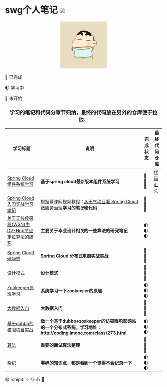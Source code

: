 # swg个人笔记 ![](https://img.shields.io/badge/language-java-orange.svg)

<div align="center">
	<img src="pic/avatar.png" width="150px">
</div>


:full_moon_with_face: 已完成

:first_quarter_moon: 学习中

:new_moon_with_face: 未开始

<div align="center">
	<h3>
		学习的笔记和代码分章节归纳，最终的代码放在另外的仓库便于拉取。
	</h3>
</div>

学习标题 | 说明 | 完成状态 | 最终代码仓库
---|--- | --- | --- 
[Spring Cloud 组件系统学习](https://github.com/sunweiguo/swgBook/tree/master/spirng-cloud-modules/)  | <b>基于spring cloud最新版本组件系统学习</b> | :full_moon_with_face::full_moon_with_face::full_moon_with_face: | [代码汇总](https://github.com/sunweiguo/spring-cloud-modules)
[Spring Cloud入门实战学习笔记](https://github.com/sunweiguo/swgBook/tree/master/spring-cloud-weather-action/)  | 根据慕课网视频教程：</b>[从天气项目看 Spring Cloud 微服务治理](http://coding.imooc.com/class/177.html)<b>学习的笔记和代码 | :full_moon_with_face::full_moon_with_face::full_moon_with_face:
[关于无线传感器(WSN)中DV-Hop节点定位算法的研究](https://github.com/sunweiguo/swgBook/tree/master/paper/)  | <b>主要关于毕业设计相关的一些算法的研究笔记</b> | :first_quarter_moon::first_quarter_moon::first_quarter_moon:
[Spring Cloud 码码购](https://github.com/sunweiguo/swgBook/tree/master/mamagou/)  | <b>Spring Cloud 分布式电商实战实战</b> | :new_moon_with_face::new_moon_with_face::new_moon_with_face:
[设计模式](https://github.com/sunweiguo/swgBook/tree/master/mamagou/)  | <b>设计模式</b> | :new_moon_with_face::new_moon_with_face::new_moon_with_face:
[Zookeeper原理学习](https://github.com/sunweiguo/swgBook/tree/master/mamagou/)  | <b>系统学习一下zookeeper的原理</b> | :first_quarter_moon::first_quarter_moon::first_quarter_moon:
[大数据入门](https://github.com/sunweiguo/swgBook/tree/master/mamagou/)  | <b>大数据入门</b> | :new_moon_with_face::new_moon_with_face::new_moon_with_face:
[基于dubbo的猫眼项目实战](https://github.com/sunweiguo/swgBook/tree/master/mamagou/)  | <b>做一个基于dubbo+zookeeper的仿猫眼电影网站的一个分布式系统。学习地址：http://coding.imooc.com/class/273.html</b> | :first_quarter_moon::first_quarter_moon::first_quarter_moon:
[算法](https://github.com/sunweiguo/swgBook/tree/master/mamagou/)  | <b>重要的面试算法整理</b> | :new_moon_with_face::new_moon_with_face::new_moon_with_face:
[杂记](https://github.com/sunweiguo/swgBook/tree/master/mamagou/)  | <b>零碎的知识点，都是看到一个觉得不会记录一下</b> | :first_quarter_moon::first_quarter_moon::first_quarter_moon:



:smile: :shipit: :sparkles: :-1: :+1: :clap:


